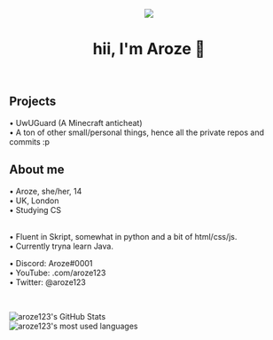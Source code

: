 <div align="center">

<img src="https://cdn.discordapp.com/emojis/774868681586114580.gif?v=1" /><br />
<h1>hii, I'm Aroze 👋</h1><br />

</div>

<h2>Projects</h2>
• UwUGuard (A Minecraft anticheat)<br />
• A ton of other small/personal things, hence all the private repos and commits :p

<h2>About me</h2>
• Aroze, she/her, 14<br />
• UK, London<br />
• Studying CS<br /><br />

• Fluent in Skript, somewhat in python and a bit of html/css/js.<br />
• Currently tryna learn Java.<br />

• Discord: Aroze#0001<br />
• YouTube: .com/aroze123<br />
• Twitter: @aroze123<br />

<br />

![aroze123's GitHub Stats](https://github-readme-stats.vercel.app/api?username=aroze123&show_icons=true&theme=dracula&count_private=true)<br />
![aroze123's most used languages](https://github-readme-stats.vercel.app/api/top-langs/?username=aroze123&show_icons=true&theme=dracula)<br />
